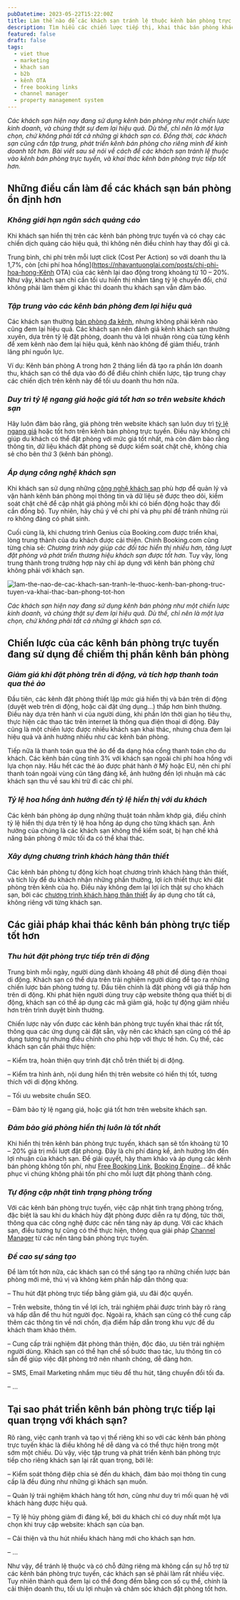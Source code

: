```yaml
---
pubDatetime: 2023-05-22T15:22:00Z
title: Làm thế nào để các khách sạn tránh lệ thuộc kênh bán phòng trực tuyến, khai thác bán phòng tốt hơn?
description: Tìm hiểu các chiến lược tiếp thị, khai thác bán phòng khách sạn hiệu quả trong chuỗi bài viết sau của nhavantuonglai để áp dụng và đem lại hiệu quả thiết thực cho giải pháp của bạn.
featured: false
draft: false
tags:
  - viet thue
  - marketing
  - khach san
  - b2b
  - kênh OTA
  - free booking links
  - channel manager
  - property management system
---
```


_Các khách sạn hiện nay đang sử dụng kênh bán phòng như một chiến lược kinh doanh, và chúng thật sự đem lại hiệu quả. Dù thế, chỉ nên là một lựa chọn, chứ không phải tất cả những gì khách sạn có. Đồng thời, các khách sạn cũng cần tập trung, phát triển kênh bán phòng cho riêng mình để kinh doanh tốt hơn. Bài viết sau sẽ nói về cách để các khách sạn tránh lệ thuộc vào kênh bán phòng trực tuyến, và khai thác kênh bán phòng trực tiếp tốt hơn._

## Những điều cần làm để các khách sạn bán phòng ổn định hơn

### _Không giới hạn ngân sách quảng cáo_

Khi khách sạn hiển thị trên các kênh bán phòng trực tuyến và có chạy các chiến dịch quảng cáo hiệu quả, thì không nên điều chỉnh hay thay đổi gì cả.

Trung bình, chi phí trên mỗi lượt click (Cost Per Action) so với doanh thu là 1,7%, còn [chi phí hoa hồng](https://nhavantuonglai.com/posts/chi-phi-hoa-hong-Kênh OTA) của các kênh lại dao động trong khoảng từ 10 – 20%. Như vậy, khách sạn chỉ cần tối ưu hiển thị nhằm tăng tỷ lệ chuyển đổi, chứ không phải làm thêm gì khác thì doanh thu khách sạn vẫn đảm bảo.

### _Tập trung vào các kênh bán phòng đem lại hiệu quả_

Các khách sạn thường [bán phòng đa kênh](https://nhavantuonglai.com/posts/ban-phong-da-kenh-hieu-qua-cho-khach-san), nhưng không phải kênh nào cũng đem lại hiệu quả. Các khách sạn nên đánh giá kênh khách sạn thường xuyên, dựa trên tỷ lệ đặt phòng, doanh thu và lợi nhuận ròng của từng kênh để xem kênh nào đem lại hiệu quả, kênh nào không để giảm thiểu, tránh lãng phí nguồn lực.

Ví dụ: Kênh bán phòng A trong hơn 2 tháng liền đã tạo ra phần lớn doanh thu, khách sạn có thể dựa vào đó để điều chỉnh chiến lược, tập trung chạy các chiến dịch trên kênh này để tối ưu doanh thu hơn nữa.

### _Duy trì tỷ lệ ngang giá hoặc giá tốt hơn so trên website khách sạn_

Hãy luôn đảm bảo rằng, giá phòng trên website khách sạn luôn duy trì [tỷ lệ ngang giá](https://nhavantuonglai.com/posts/ban-da-bao-gio-danh-gia-chien-luoc-gia-khach-san-cua-minh-chua) hoặc tốt hơn trên kênh bán phòng trực tuyến. Điều này không chỉ giúp du khách có thể đặt phòng với mức giá tốt nhất, mà còn đảm bảo rằng thông tin, dữ liệu khách đặt phòng sẽ được kiểm soát chặt chẽ, không chia sẻ cho bên thứ 3 (kênh bán phòng).

### _Áp dụng công nghệ khách sạn_

Khi khách sạn sử dụng những [công nghệ khách sạn](https://nhavantuonglai.com/posts/9-xu-huong-cong-nghe-hang-dau-trong-nganh-khach-san) phù hợp để quản lý và vận hành kênh bán phòng mọi thông tin và dữ liệu sẽ được theo dõi, kiểm soát chặt chẽ để cập nhật giá phòng mỗi khi có biến động hoặc thay đổi cần đồng bộ. Tuy nhiên, hãy chú ý về chi phí và phụ phí để tránh những rủi ro không đáng có phát sinh.

Cuối cùng là, khi chương trình Genius của Booking.com được triển khai, lòng trung thành của du khách được cải thiện. Chính Booking.com cũng từng chia sẻ: _Chương trình này giúp các đối tác hiển thị nhiều hơn, tăng lượt đặt phòng và phát triển thương hiệu khách sạn được tốt hơn._ Tuy vậy, lòng trung thành trong trường hợp này chỉ áp dụng với kênh bán phòng chứ không phải với khách sạn.

![lam-the-nao-de-cac-khach-san-tranh-le-thuoc-kenh-ban-phong-truc-tuyen-va-khai-thac-ban-phong-tot-hon](https://bluejaypms.com/Uploads/images/lam-the-nao-de-cac-khach-san-tranh-le-thuoc-kenh-ban-phong-truc-tuyen-va-khai-thac-ban-phong-tot-hon-1.jpeg)

_Các khách sạn hiện nay đang sử dụng kênh bán phòng như một chiến lược kinh doanh, và chúng thật sự đem lại hiệu quả. Dù thế, chỉ nên là một lựa chọn, chứ không phải tất cả những gì khách sạn có._

## Chiến lược của các kênh bán phòng trực tuyến đang sử dụng để chiếm thị phần kênh bán phòng

### _Giảm giá khi đặt phòng trên di động, và tích hợp thanh toán qua thẻ ảo_

Đầu tiên, các kênh đặt phòng thiết lập mức giá hiển thị và bán trên di động (duyệt web trên di động, hoặc cài đặt ứng dụng…) thấp hơn bình thường. Điều này dựa trên hành vi của người dùng, khi phần lớn thời gian họ tiêu thụ, thực hiện các thao tác trên internet là thông qua điện thoại di động. Đây cũng là một chiến lược được nhiều khách sạn khai thác, nhưng chưa đem lại hiệu quả và ảnh hưởng nhiều như các kênh bán phòng.

Tiếp nữa là thanh toán qua thẻ ảo để đa dạng hóa cổng thanh toán cho du khách. Các kênh bán cũng tính 3% với khách sạn ngoài chi phí hoa hồng với lựa chọn này. Hầu hết các thẻ ảo được phát hành ở Mỹ hoặc EU, nên chi phí thanh toán ngoài vùng cũn tăng đáng kể, ảnh hưởng đến lợi nhuận mà các khách sạn thu về sau khi trừ đi các chi phí.

### _Tỷ lệ hoa hồng ảnh hưởng đến tỷ lệ hiển thị với du khách_

Các kênh bán phòng áp dụng những thuật toán nhằm khớp giá, điều chỉnh tỷ lệ hiển thị dựa trên tỷ lệ hoa hồng áp dụng cho từng khách sạn. Ảnh hưởng của chúng là các khách sạn không thể kiểm soát, bị hạn chế khả năng bán phòng ở mức tối đa có thể khai thác.

### _Xây dựng chương trình khách hàng thân thiết_

Các kênh bán phòng tự động kích hoạt chương trình khách hàng thân thiết, và tích lũy để du khách nhận những phần thưởng, lợi ích thiết thực khi đặt phòng trên kênh của họ. Điều này không đem lại lợi ích thật sự cho khách sạn, bởi các [chương trình khách hàng thân thiết](https://nhavantuonglai.com/posts/chien-luoc-cai-thien-long-trung-thanh-cua-khach-hang-trong-khach-san) ấy áp dụng cho tất cả, không riêng với từng khách sạn.

## Các giải pháp khai thác kênh bán phòng trực tiếp tốt hơn

### _Thu hút đặt phòng trực tiếp trên di động_

Trung bình mỗi ngày, người dùng dành khoảng 48 phút để dùng điện thoại di động. Khách sạn có thể dựa trên trải nghiệm người dùng để tạo ra những chiến lược bán phòng tương tự. Đầu tiên chính là đặt phòng với giá thấp hơn trên di động. Khi phát hiện người dùng truy cập website thông qua thiết bị di động, khách sạn có thể áp dụng các mã giảm giá, hoặc tự động giảm nhiều hơn trên trình duyệt bình thường.

Chiến lược này vốn được các kênh bán phòng trực tuyến khai thác rất tốt, thông qua các ứng dụng cài đặt sẵn, vậy nên các khách sạn cũng có thể áp dụng tương tự nhưng điều chỉnh cho phù hợp với thực tế hơn. Cụ thể, các khách sạn cần phải thực hiện:

– Kiểm tra, hoàn thiện quy trình đặt chỗ trên thiết bị di động.

– Kiểm tra hình ảnh, nội dung hiển thị trên website có hiển thị tốt, tương thích với di động không.

– Tối ưu website chuẩn SEO.

– Đảm bảo tỷ lệ ngang giá, hoặc giá tốt hơn trên website khách sạn.

### _Đảm bảo giá phòng hiển thị luôn là tốt nhất_

Khi hiển thị trên kênh bán phòng trực tuyến, khách sạn sẽ tốn khoảng từ 10 – 20% giá trị mỗi lượt đặt phòng. Đây là chi phí đáng kể, ảnh hưởng lớn đến lợi nhuận của khách sạn. Để giải quyết, hãy tham khảo và áp dụng các kênh bán phòng không tốn phí, như [Free Booking Link](https://nhavantuonglai.com/posts/google-free-booking-inks), [Booking Engine](https://nhavantuonglai.com/posts/booking-engine-la-gi)… để khắc phục vì chúng không phải tốn phí cho mỗi lượt đặt phòng thành công.

### _Tự động cập nhật tình trạng phòng trống_

Với các kênh bán phòng trực tuyến, việc cập nhật tình trạng phòng trống, đặc biệt là sau khi du khách hủy đặt phòng được diễn ra tự động, tức thời, thông qua các công nghệ được các nền tảng này áp dụng. Với các khách sạn, điều tương tự cũng có thể thực hiện, thông qua giải pháp [Channel Manager](https://nhavantuonglai.com/posts/channel-manager-la-gi-va-cach-dung-channel-manager) từ các nền tảng bán phòng trực tuyến.

### _Đề cao sự sáng tạo_

Để làm tốt hơn nữa, các khách sạn có thể sáng tạo ra những chiến lược bán phòng mới mẻ, thú vị và không kém phần hấp dẫn thông qua:

– Thu hút đặt phòng trực tiếp bằng giảm giá, ưu đãi độc quyền.

– Trên website, thông tin về lợi ích, trải nghiệm phải được trình bày rõ ràng và hấp dẫn để thu hút người đọc. Ngoài ra, khách sạn cũng có thể cung cấp thêm các thông tin về nơi chốn, địa điểm hấp dẫn trong khu vực để du khách tham khảo thêm.

– Cung cấp trải nghiệm đặt phòng thân thiện, độc đáo, ưu tiên trải nghiệm người dùng. Khách sạn có thể hạn chế số bước thao tác, lưu thông tin có sẵn để giúp việc đặt phòng trở nên nhanh chóng, dễ dàng hơn.

– SMS, Email Marketing nhắm mục tiêu để thu hút, tăng chuyển đổi tối đa.

– …

## Tại sao phát triển kênh bán phòng trực tiếp lại quan trọng với khách sạn?

Rõ ràng, việc cạnh tranh và tạo vị thế riêng khi so với các kênh bán phòng trực tuyến khác là điều không hề dễ dàng và có thể thực hiện trong một sớm một chiều. Dù vậy, việc tập trung và phát triển kênh bán phòng trực tiếp cho riêng khách sạn lại rất quan trọng, bởi lẽ:

– Kiểm soát thông điệp chia sẻ đến du khách, đảm bảo mọi thông tin cung cấp là đều đúng như những gì khách sạn muốn.

– Quản lý trải nghiệm khách hàng tốt hơn, cũng như duy trì mối quan hệ với khách hàng được hiệu quả.

– Tỷ lệ hủy phòng giảm đi đáng kể, bởi du khách chỉ có duy nhất một lựa chọn khi truy cập website: khách sạn của bạn.

– Cải thiện và thu hút nhiều khách hàng mới cho khách sạn hơn.

– …

Như vậy, để tránh lệ thuộc và có chỗ đứng riêng mà không cần sự hỗ trợ từ các kênh bán phòng trực tuyến, các khách sạn sẽ phải làm rất nhiều việc. Tuy nhiên thành quả đem lại có thể đong đếm bằng con số cụ thể, chính là cải thiện doanh thu, tối ưu lợi nhuận và chăm sóc khách đặt phòng tốt hơn.
